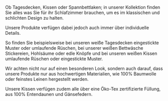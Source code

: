 Ob Tagesdecken, Kissen oder Spannbettlaken; in unserer Kollektion finden Sie alles was Sie für ihr Schlafzimmer brauchen, um es im klassischen und schlichten Design zu halten.

Unsere Produkte verfügen dabei jedoch auch immer über individuelle Details.

So finden Sie beispielsweise bei unseren weiße Tagesdecken eingestickte Muster oder umlaufende Rüschen, bei unserer weißen Bettwäsche Stickereien, Hohlsäume oder edle Knöpfe und bei unseren weißen Kissen umlaufende Rüschen oder eingestickte Muster.

Wir achten nicht nur auf einen besonderen Look, sondern auch darauf, dass unsere Produkte nur aus hochwertigen Materialien, wie 100% Baumwolle oder feinstes Leinen hergestellt werden.

Unsere Kissen verfügen zudem alle über eine Öko-Tex zertifizierte Füllung, aus 100% Entendaunen und Gänsefedern. 
